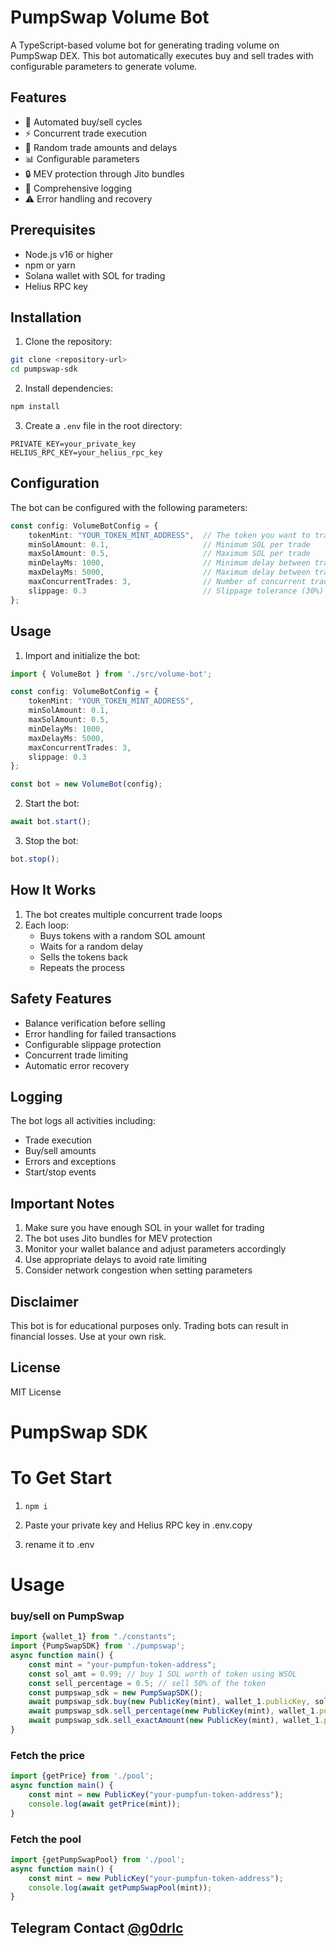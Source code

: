 # PumpSwap Volume Bot

A TypeScript-based volume bot for generating trading volume on PumpSwap DEX. This bot automatically executes buy and sell trades with configurable parameters to generate volume.

## Features

- 🔄 Automated buy/sell cycles
- ⚡ Concurrent trade execution
- 🎲 Random trade amounts and delays
- 📊 Configurable parameters
- 🔒 MEV protection through Jito bundles
- 📝 Comprehensive logging
- ⚠️ Error handling and recovery

## Prerequisites

- Node.js v16 or higher
- npm or yarn
- Solana wallet with SOL for trading
- Helius RPC key

## Installation

1. Clone the repository:
```bash
git clone <repository-url>
cd pumpswap-sdk
```

2. Install dependencies:
```bash
npm install
```

3. Create a `.env` file in the root directory:
```env
PRIVATE_KEY=your_private_key
HELIUS_RPC_KEY=your_helius_rpc_key
```

## Configuration

The bot can be configured with the following parameters:

```typescript
const config: VolumeBotConfig = {
    tokenMint: "YOUR_TOKEN_MINT_ADDRESS",  // The token you want to trade
    minSolAmount: 0.1,                     // Minimum SOL per trade
    maxSolAmount: 0.5,                     // Maximum SOL per trade
    minDelayMs: 1000,                      // Minimum delay between trades (1 second)
    maxDelayMs: 5000,                      // Maximum delay between trades (5 seconds)
    maxConcurrentTrades: 3,                // Number of concurrent trades
    slippage: 0.3                          // Slippage tolerance (30%)
};
```

## Usage

1. Import and initialize the bot:
```typescript
import { VolumeBot } from './src/volume-bot';

const config: VolumeBotConfig = {
    tokenMint: "YOUR_TOKEN_MINT_ADDRESS",
    minSolAmount: 0.1,
    maxSolAmount: 0.5,
    minDelayMs: 1000,
    maxDelayMs: 5000,
    maxConcurrentTrades: 3,
    slippage: 0.3
};

const bot = new VolumeBot(config);
```

2. Start the bot:
```typescript
await bot.start();
```

3. Stop the bot:
```typescript
bot.stop();
```

## How It Works

1. The bot creates multiple concurrent trade loops
2. Each loop:
   - Buys tokens with a random SOL amount
   - Waits for a random delay
   - Sells the tokens back
   - Repeats the process

## Safety Features

- Balance verification before selling
- Error handling for failed transactions
- Configurable slippage protection
- Concurrent trade limiting
- Automatic error recovery

## Logging

The bot logs all activities including:
- Trade execution
- Buy/sell amounts
- Errors and exceptions
- Start/stop events

## Important Notes

1. Make sure you have enough SOL in your wallet for trading
2. The bot uses Jito bundles for MEV protection
3. Monitor your wallet balance and adjust parameters accordingly
4. Use appropriate delays to avoid rate limiting
5. Consider network congestion when setting parameters

## Disclaimer

This bot is for educational purposes only. Trading bots can result in financial losses. Use at your own risk.

## License

MIT License

# PumpSwap SDK
# To Get Start
1. `npm i`

2. Paste your private key and Helius RPC key in .env.copy

3. rename it to .env

# Usage

### buy/sell on PumpSwap
```typescript
import {wallet_1} from "./constants";
import {PumpSwapSDK} from './pumpswap';
async function main() {
    const mint = "your-pumpfun-token-address";
    const sol_amt = 0.99; // buy 1 SOL worth of token using WSOL
    const sell_percentage = 0.5; // sell 50% of the token
    const pumpswap_sdk = new PumpSwapSDK();
    await pumpswap_sdk.buy(new PublicKey(mint), wallet_1.publicKey, sol_amt); // 0.99 sol
    await pumpswap_sdk.sell_percentage(new PublicKey(mint), wallet_1.publicKey, sell_percentage);
    await pumpswap_sdk.sell_exactAmount(new PublicKey(mint), wallet_1.publicKey, 1000); // 1000 token
}
```

### Fetch the price
```typescript
import {getPrice} from './pool';
async function main() {
    const mint = new PublicKey("your-pumpfun-token-address");   
    console.log(await getPrice(mint));
}
```

### Fetch the pool
```typescript
import {getPumpSwapPool} from './pool';
async function main() {
    const mint = new PublicKey("your-pumpfun-token-address");   
    console.log(await getPumpSwapPool(mint));
}
```

## Telegram Contact [@g0drlc](https://t.me/g0drlc)

